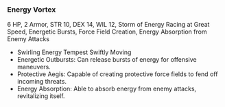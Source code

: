 ### Energy Vortex
6 HP, 2 Armor, STR 10, DEX 14, WIL 12, Storm of Energy Racing at Great Speed, Energetic Bursts, Force Field Creation, Energy Absorption from Enemy Attacks
- Swirling Energy Tempest Swiftly Moving
- Energetic Outbursts: Can release bursts of energy for offensive maneuvers.
- Protective Aegis: Capable of creating protective force fields to fend off incoming threats.
- Energy Absorption: Able to absorb energy from enemy attacks, revitalizing itself.

